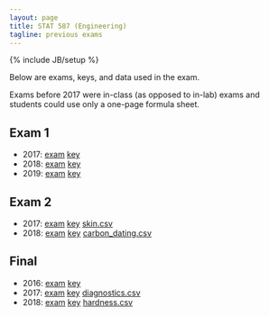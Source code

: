 ```yaml
---
layout: page
title: STAT 587 (Engineering)
tagline: previous exams
---
```

{% include JB/setup %}

Below are exams, keys, and data used in the exam.

Exams before 2017 were in-class (as opposed to in-lab) exams and students 
could use only a one-page formula sheet.

## Exam 1

- 2017: [exam](exam1/STAT401Eng_exam1_Spring2017.pdf) [key](exam1/STAT401Eng_exam1_Spring2017_key.pdf)
- 2018: [exam](exam1/STAT401Eng_exam1_Spring2018.pdf) [key](exam1/STAT401Eng_exam1_Spring2018_key.pdf)
- 2019: [exam](exam1/STAT587Eng_exam1_Spring2019.pdf) [key](exam1/STAT587Eng_exam1_Spring2019_key.pdf)

## Exam 2

- 2017: [exam](exam2/STAT401Eng_exam1_Spring2017.pdf) [key](exam2/STAT401Eng_exam1_Spring2017_key.pdf) [skin.csv](exam2/skin.csv)
- 2018: [exam](exam2/STAT401Eng_exam1_Spring2018.pdf) [key](exam2/STAT401Eng_exam1_Spring2018_key.pdf) [carbon_dating.csv](exam2/carbon_dating.csv)

## Final

- 2016: [exam](final/STAT401Eng_final_Spring2016.pdf) [key](final/STAT401Eng_final_Spring2016_key.pdf)
- 2017: [exam](final/STAT401Eng_final_Spring2017.pdf) [key](final/STAT401Eng_final_Spring2017_key.pdf) [diagnostics.csv](final/diagnostics.csv)
- 2018: [exam](final/STAT401Eng_final_Spring2018.pdf) [key](final/STAT401Eng_final_Spring2018_key.pdf) [hardness.csv](final/hardness.csv)
